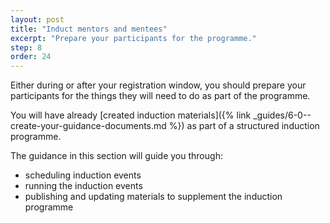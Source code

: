 ```yaml
---
layout: post
title: "Induct mentors and mentees"
excerpt: "Prepare your participants for the programme."
step: 8
order: 24
---
```


Either during or after your registration window, you should prepare your participants for the things they will need to do as part of the programme. 

You will have already [created induction materials]({% link _guides/6-0--create-your-guidance-documents.md %}) as part of a structured induction programme.

The guidance in this section will guide you through:

- scheduling induction events
- running the induction events
- publishing and updating materials to supplement the induction programme
